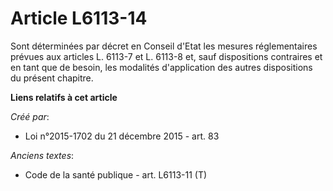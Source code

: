 # Article L6113-14

Sont déterminées par décret en Conseil d'Etat les mesures réglementaires prévues aux articles L. 6113-7 et L. 6113-8 et, sauf
dispositions contraires et en tant que de besoin, les modalités d'application des autres dispositions du présent chapitre.

**Liens relatifs à cet article**

_Créé par_:

  - Loi n°2015-1702 du 21 décembre 2015 - art. 83

_Anciens textes_:

  - Code de la santé publique - art. L6113-11 (T)
